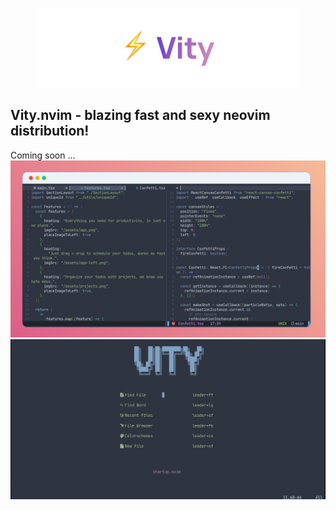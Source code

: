 <p align="center"><img src="./logo.png" /></p>

## Vity.nvim - blazing fast and sexy neovim distribution!
Coming soon ...
![Screenshot of config](./screenshot.png)
![Screenshot of startup screen](./startup.png)
